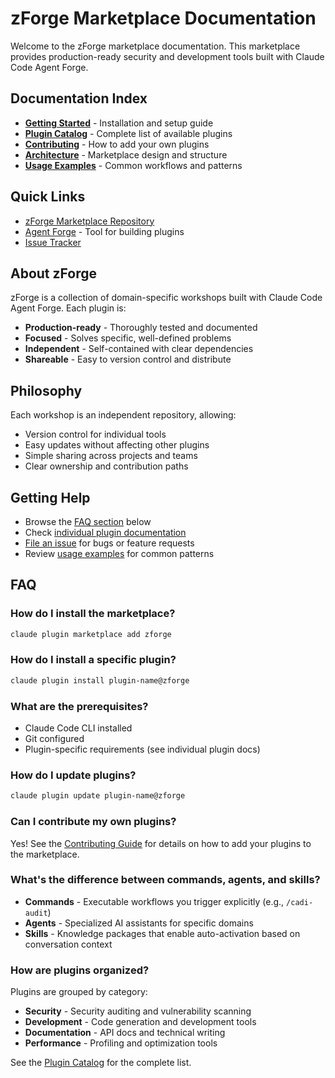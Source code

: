 # zForge Marketplace Documentation

Welcome to the zForge marketplace documentation. This marketplace provides production-ready security and development tools built with Claude Code Agent Forge.

## Documentation Index

- **[Getting Started](./getting-started.md)** - Installation and setup guide
- **[Plugin Catalog](./plugin-catalog.md)** - Complete list of available plugins
- **[Contributing](./contributing.md)** - How to add your own plugins
- **[Architecture](./architecture.md)** - Marketplace design and structure
- **[Usage Examples](./usage-examples.md)** - Common workflows and patterns

## Quick Links

- [zForge Marketplace Repository](https://github.com/jeffdeville/zForge-marketplace)
- [Agent Forge](https://github.com/jeffdeville/agent-forge) - Tool for building plugins
- [Issue Tracker](https://github.com/jeffdeville/zForge-marketplace/issues)

## About zForge

zForge is a collection of domain-specific workshops built with Claude Code Agent Forge. Each plugin is:

- **Production-ready** - Thoroughly tested and documented
- **Focused** - Solves specific, well-defined problems
- **Independent** - Self-contained with clear dependencies
- **Shareable** - Easy to version control and distribute

## Philosophy

Each workshop is an independent repository, allowing:
- Version control for individual tools
- Easy updates without affecting other plugins
- Simple sharing across projects and teams
- Clear ownership and contribution paths

## Getting Help

- Browse the [FAQ section](#faq) below
- Check [individual plugin documentation](./plugin-catalog.md)
- [File an issue](https://github.com/jeffdeville/zForge-marketplace/issues) for bugs or feature requests
- Review [usage examples](./usage-examples.md) for common patterns

## FAQ

### How do I install the marketplace?

```bash
claude plugin marketplace add zforge
```

### How do I install a specific plugin?

```bash
claude plugin install plugin-name@zforge
```

### What are the prerequisites?

- Claude Code CLI installed
- Git configured
- Plugin-specific requirements (see individual plugin docs)

### How do I update plugins?

```bash
claude plugin update plugin-name@zforge
```

### Can I contribute my own plugins?

Yes! See the [Contributing Guide](./contributing.md) for details on how to add your plugins to the marketplace.

### What's the difference between commands, agents, and skills?

- **Commands** - Executable workflows you trigger explicitly (e.g., `/cadi-audit`)
- **Agents** - Specialized AI assistants for specific domains
- **Skills** - Knowledge packages that enable auto-activation based on conversation context

### How are plugins organized?

Plugins are grouped by category:
- **Security** - Security auditing and vulnerability scanning
- **Development** - Code generation and development tools
- **Documentation** - API docs and technical writing
- **Performance** - Profiling and optimization tools

See the [Plugin Catalog](./plugin-catalog.md) for the complete list.
